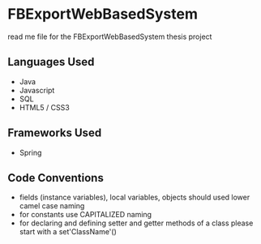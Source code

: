 # FBExportWebBasedSystem

read me file for the FBExportWebBasedSystem thesis project

## Languages Used
* Java
* Javascript
* SQL
* HTML5 / CSS3

## Frameworks Used 
* Spring


## Code Conventions

* fields (instance variables), local variables, objects should used lower camel case naming
* for constants use CAPITALIZED naming
* for declaring and defining setter and getter methods of a class please start with a set'ClassName'()



